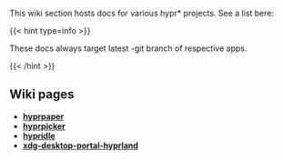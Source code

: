 This wiki section hosts docs for various hypr* projects. See a list bere:

{{< hint type=info >}}

These docs always target latest -git branch of respective apps.

{{< /hint >}}

## Wiki pages
 - **[hyprpaper](./hyprpaper)**
 - **[hyprpicker](./hyprpicker)**
 - **[hypridle](./hypridle)**
 - **[xdg-desktop-portal-hyprland](./xdg-desktop-portal-hyprland)**